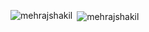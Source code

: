 <p><img align="left" src="https://github-readme-stats.vercel.app/api/top-langs?username=mehrajshakil&show_icons=true&locale=en&layout=compact" alt="mehrajshakil" /></p>

<p>&nbsp;<img align="center" src="https://github-readme-stats.vercel.app/api?username=mehrajshakil&show_icons=true&locale=en" alt="mehrajshakil" /></p>


